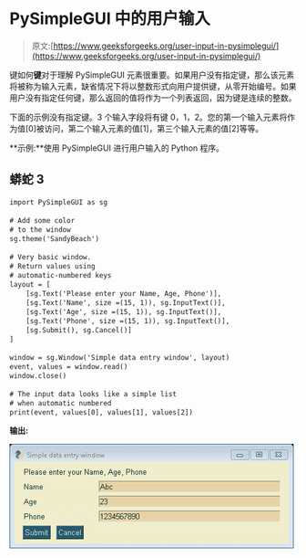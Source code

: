 # PySimpleGUI 中的用户输入

> 原文:[https://www.geeksforgeeks.org/user-input-in-pysimplegui/](https://www.geeksforgeeks.org/user-input-in-pysimplegui/)

键如何**键**对于理解 PySimpleGUI 元素很重要。如果用户没有指定键，那么该元素将被称为输入元素，缺省情况下将以整数形式向用户提供键，从零开始编号。如果用户没有指定任何键，那么返回的值将作为一个列表返回，因为键是连续的整数。

下面的示例没有指定键。3 个输入字段将有键 0，1，2。您的第一个输入元素将作为值[0]被访问，第二个输入元素的值[1]，第三个输入元素的值[2]等等。

**示例:**使用 PySimpleGUI 进行用户输入的 Python 程序。

## 蟒蛇 3

```
import PySimpleGUI as sg

# Add some color
# to the window
sg.theme('SandyBeach')     

# Very basic window.
# Return values using
# automatic-numbered keys
layout = [
    [sg.Text('Please enter your Name, Age, Phone')],
    [sg.Text('Name', size =(15, 1)), sg.InputText()],
    [sg.Text('Age', size =(15, 1)), sg.InputText()],
    [sg.Text('Phone', size =(15, 1)), sg.InputText()],
    [sg.Submit(), sg.Cancel()]
]

window = sg.Window('Simple data entry window', layout)
event, values = window.read()
window.close()

# The input data looks like a simple list 
# when automatic numbered
print(event, values[0], values[1], values[2])   
```

**输出:**

[![](img/8fbcd1b76e0e3cdfc3f630690d0474bb.png)](https://media.geeksforgeeks.org/wp-content/uploads/20200515110507/b103.png)
